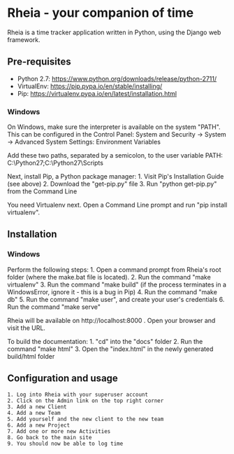 # Rheia - your companion of time
Rheia is a time tracker application written in Python, using the Django
web framework.

## Pre-requisites
- Python 2.7: https://www.python.org/downloads/release/python-2711/
- VirtualEnv: https://pip.pypa.io/en/stable/installing/
- Pip: https://virtualenv.pypa.io/en/latest/installation.html

### Windows
On Windows, make sure the interpreter is available on the system "PATH". This
can be configured in the Control Panel:
    System and Security -> System -> Advanced System Settings: Environment Variables

Add these two paths, separated by a semicolon, to the user variable PATH:
    C:\Python27;C:\Python27\Scripts

Next, install Pip, a Python package manager:
    1. Visit Pip's Installation Guide (see above)
    2. Download the "get-pip.py" file
    3. Run "python get-pip.py" from the Command Line

You need Virtualenv next. Open a Command Line prompt and run "pip install virtualenv".

## Installation

### Windows
Perform the following steps:
    1. Open a command prompt from Rheia's root folder (where the make.bat file is located).
    2. Run the command "make virtualenv"
    3. Run the command "make build" (if the process terminates in a WindowsError, ignore it - this is a bug in Pip)
    4. Run the command "make db"
    5. Run the command "make user", and create your user's credentials
    6. Run the command "make serve"

Rheia will be available on http://localhost:8000 . Open your browser and visit the URL.

To build the documentation:
    1. "cd" into the "docs" folder
    2. Run the command "make html"
    3. Open the "index.html" in the newly generated build/html folder

## Configuration and usage
    1. Log into Rheia with your superuser account
    2. Click on the Admin link on the top right corner
    3. Add a new Client
    4. Add a new Team
    5. Add yourself and the new client to the new team
    6. Add a new Project
    7. Add one or more new Activities
    8. Go back to the main site
    9. You should now be able to log time
